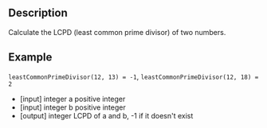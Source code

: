 ## Description

Calculate the LCPD (least common prime divisor) of two numbers.

## Example

`leastCommonPrimeDivisor(12, 13) = -1`,
`leastCommonPrimeDivisor(12, 18) = 2`

-   [input] integer a
    positive integer
-   [input] integer b
    positive integer
-   [output] integer
    LCPD of a and b, -1 if it doesn't exist
